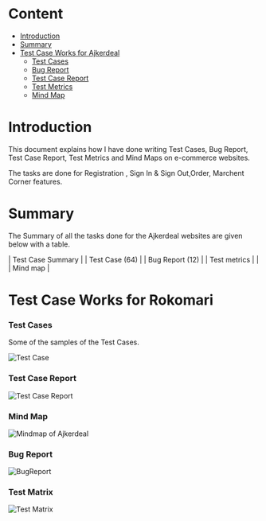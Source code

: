 # Content    
- [Introduction](#introduction)
- [Summary](#summary) 
- [Test Case Works for Ajkerdeal](#Test-Case-Works-for-Ajkerdeal)  
  - [Test Cases](#Test-Cases)   
  - [Bug Report](#Bug-Report) 
  - [Test Case Report](#Test-Case-Report)  
  - [Test Metrics](#Test-Metrics)    
  - [Mind Map](#Mind-map)    

# Introduction
This document explains how I have done writing Test Cases, Bug Report, Test Case Report, Test Metrics and Mind Maps on e-commerce websites. 

The tasks are done for Registration , Sign In & Sign Out,Order, Marchent Corner features.


# Summary 
The Summary of all the tasks done for the Ajkerdeal websites are given below with a table.
   
| Test Case Summary   | 
| Test Case (64)     | 
| Bug Report (12)    | 
| Test metrics     | 
|      | Mind map   |


# Test Case Works for Rokomari
### Test Cases
Some of the samples of the Test Cases.

![Test Case](https://github.com/TasfiaIsrat12/Ajkerdeal_Manual_Testing/assets/133504097/efa7d882-f2f8-49a8-aa04-292c813b58a5)


### Test Case Report
![Test Case Report](https://github.com/TasfiaIsrat12/Ajkerdeal_Manual_Testing/assets/133504097/2ac87fe9-5246-4f7b-a529-c9f9182bf14f)


### Mind Map
![Mindmap of Ajkerdeal](https://github.com/TasfiaIsrat12/Ajkerdeal_Manual_Testing/assets/133504097/a828d365-426f-4cdb-b5bd-b55eb0db776f)

### Bug Report
![BugReport](https://github.com/TasfiaIsrat12/Ajkerdeal_Manual_Testing/assets/133504097/4660e8d9-47fe-4ddd-b76d-b87f98df11b2)

### Test Matrix

![Test Matrix](https://github.com/TasfiaIsrat12/Ajkerdeal_Manual_Testing/assets/133504097/eba6d17f-cafe-44b3-b49e-37203a56437f)

